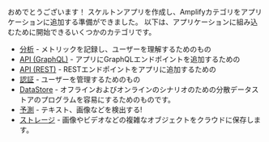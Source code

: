 おめでとうございます！ スケルトンアプリを作成し、Amplifyカテゴリをアプリケーションに追加する準備ができました。 以下は、アプリケーションに組み込むために開始できるいくつかのカテゴリです。

* [分析](~/lib/analytics/getting-started.md) - メトリックを記録し、ユーザーを理解するためのもの
* [API (GraphQL)](~/lib/graphqlapi/getting-started.md) - アプリにGraphQLエンドポイントを追加するための
* [API (REST)](~/lib/restapi/getting-started.md) - RESTエンドポイントをアプリに追加するための
* [認証](~/lib/auth/getting-started.md) - ユーザーを管理するためのもの
* [DataStore](~/lib/datastore/getting-started.md) - オフラインおよびオンラインのシナリオのための分散データストアのプログラムを容易にするためのものです。
* [予測](~/lib/predictions/getting-started.md) - テキスト、画像などを検出する!
* [ストレージ](~/lib/storage/getting-started.md) - 画像やビデオなどの複雑なオブジェクトをクラウドに保存します。
